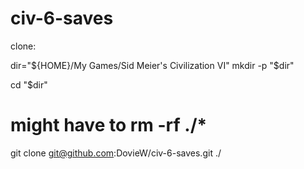 # civ-6-saves

clone:

dir="${HOME}/My Games/Sid Meier's Civilization VI"
mkdir -p "$dir"

cd "$dir"

# might have to rm -rf ./*

git clone git@github.com:DovieW/civ-6-saves.git ./

